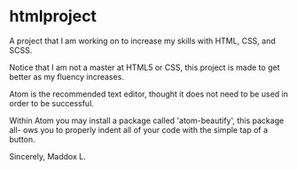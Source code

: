 # htmlproject
A project that I am working on to increase my skills with HTML, CSS, and SCSS. 

Notice that I am not a master at HTML5 or CSS, this project is made to get 
better as my fluency increases.

Atom is the recommended text editor, thought it does not need to be used in order
to be successful.

Within Atom you may install a package called 'atom-beautify', this package all-
ows you to properly indent all of your code with the simple tap of a button.

Sincerely,
      Maddox L.
